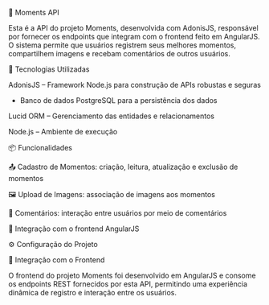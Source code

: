 📸 Moments API

Esta é a API do projeto Moments, desenvolvida com AdonisJS, responsável por fornecer os endpoints que integram com o frontend feito em AngularJS.
O sistema permite que usuários registrem seus melhores momentos, compartilhem imagens e recebam comentários de outros usuários.

🚀 Tecnologias Utilizadas

AdonisJS
 – Framework Node.js para construção de APIs robustas e seguras

- Banco de dados PostgreSQL para a persistência dos dados

Lucid ORM
 – Gerenciamento das entidades e relacionamentos

Node.js
 – Ambiente de execução

📦 Funcionalidades

📤 Cadastro de Momentos: criação, leitura, atualização e exclusão de momentos

🖼️ Upload de Imagens: associação de imagens aos momentos

💬 Comentários: interação entre usuários por meio de comentários

🔗 Integração com o frontend AngularJS

⚙️ Configuração do Projeto

🧩 Integração com o Frontend

O frontend do projeto Moments foi desenvolvido em AngularJS e consome os endpoints REST fornecidos por esta API, permitindo uma experiência dinâmica de registro e interação entre os usuários.
